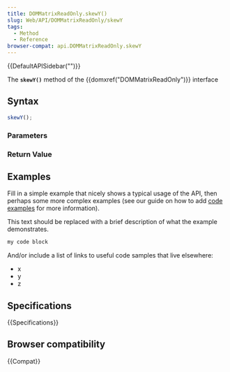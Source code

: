 ```yaml
---
title: DOMMatrixReadOnly.skewY()
slug: Web/API/DOMMatrixReadOnly/skewY
tags:
  - Method
  - Reference
browser-compat: api.DOMMatrixReadOnly.skewY
---
```

{{DefaultAPISidebar("")}}

The **`skewY()`** method of the {{domxref("DOMMatrixReadOnly")}} interface 

## Syntax

```js
skewY();
```

### Parameters



### Return Value



## Examples

Fill in a simple example that nicely shows a typical usage of the API, then perhaps some more complex examples (see our guide on how to add [code examples](/en-US/docs/MDN/Contribute/Structures/Code_examples) for more information).

This text should be replaced with a brief description of what the example demonstrates.

```js
my code block
```

And/or include a list of links to useful code samples that live elsewhere:

*   x
*   y
*   z

## Specifications

{{Specifications}}

## Browser compatibility

{{Compat}}

